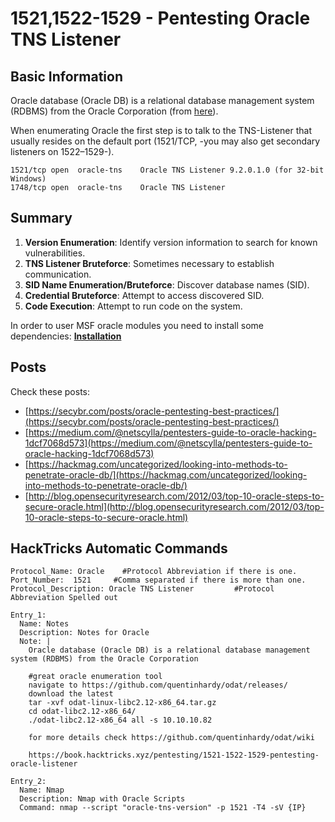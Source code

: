 # 1521,1522-1529 - Pentesting Oracle TNS Listener

## Basic Information

Oracle database (Oracle DB) is a relational database management system (RDBMS) from the Oracle Corporation (from [here](https://www.techopedia.com/definition/8711/oracle-database)).

When enumerating Oracle the first step is to talk to the TNS-Listener that usually resides on the default port (1521/TCP, -you may also get secondary listeners on 1522–1529-).

```
1521/tcp open  oracle-tns    Oracle TNS Listener 9.2.0.1.0 (for 32-bit Windows)
1748/tcp open  oracle-tns    Oracle TNS Listener
```

## Summary

1. **Version Enumeration**: Identify version information to search for known vulnerabilities.
2. **TNS Listener Bruteforce**: Sometimes necessary to establish communication.
3. **SID Name Enumeration/Bruteforce**: Discover database names (SID).
4. **Credential Bruteforce**: Attempt to access discovered SID.
5. **Code Execution**: Attempt to run code on the system.

In order to user MSF oracle modules you need to install some dependencies: [**Installation**](https://github.com/carlospolop/hacktricks/blob/master/network-services-pentesting/1521-1522-1529-pentesting-oracle-listener/oracle-pentesting-requirements-installation.md)

## Posts

Check these posts:

* [https://secybr.com/posts/oracle-pentesting-best-practices/](https://secybr.com/posts/oracle-pentesting-best-practices/)
* [https://medium.com/@netscylla/pentesters-guide-to-oracle-hacking-1dcf7068d573](https://medium.com/@netscylla/pentesters-guide-to-oracle-hacking-1dcf7068d573)
* [https://hackmag.com/uncategorized/looking-into-methods-to-penetrate-oracle-db/](https://hackmag.com/uncategorized/looking-into-methods-to-penetrate-oracle-db/)
* [http://blog.opensecurityresearch.com/2012/03/top-10-oracle-steps-to-secure-oracle.html](http://blog.opensecurityresearch.com/2012/03/top-10-oracle-steps-to-secure-oracle.html)

## HackTricks Automatic Commands

```
Protocol_Name: Oracle    #Protocol Abbreviation if there is one.
Port_Number:  1521     #Comma separated if there is more than one.
Protocol_Description: Oracle TNS Listener         #Protocol Abbreviation Spelled out

Entry_1:
  Name: Notes
  Description: Notes for Oracle
  Note: |
    Oracle database (Oracle DB) is a relational database management system (RDBMS) from the Oracle Corporation

    #great oracle enumeration tool
    navigate to https://github.com/quentinhardy/odat/releases/
    download the latest
    tar -xvf odat-linux-libc2.12-x86_64.tar.gz
    cd odat-libc2.12-x86_64/
    ./odat-libc2.12-x86_64 all -s 10.10.10.82

    for more details check https://github.com/quentinhardy/odat/wiki

    https://book.hacktricks.xyz/pentesting/1521-1522-1529-pentesting-oracle-listener

Entry_2:
  Name: Nmap
  Description: Nmap with Oracle Scripts
  Command: nmap --script "oracle-tns-version" -p 1521 -T4 -sV {IP}
```
